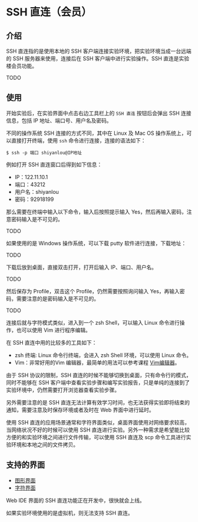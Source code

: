 # SSH 直连（会员）

## 介绍

SSH 直连指的是使用本地的 SSH 客户端连接实验环境，把实验环境当成一台远端的 SSH 服务器来使用，连接后在 SSH 客户端中进行实验操作。SSH 直连是实验楼会员功能。

TODO

## 使用

开始实验后，在实验界面中点击右边工具栏上的 `SSH 直连` 按钮后会弹出 SSH 连接信息，包括 IP 地址、端口号、用户名及密码。

不同的操作系统 SSH 连接的方式不同，其中在 Linux 及 Mac OS 操作系统上，可以直接打开终端，使用 `ssh` 命令进行连接，连接的语法如下：

```
$ ssh -p 端口 shiyanlou@IP地址
```

例如打开 SSH 直连窗口后得到如下信息：

* IP：122.11.10.1
* 端口：43212
* 用户名：shiyanlou
* 密码：92918199

那么需要在终端中输入以下命令，输入后按照提示输入 Yes，然后再输入密码，注意密码输入是不可见的。

TODO

如果使用的是 Windows 操作系统，可以下载 putty 软件进行连接，下载地址：

TODO

下载后放到桌面，直接双击打开，打开后输入 IP、端口、用户名。

TODO

然后保存为 Profile，双击这个 Profile，仍然需要按照询问输入 Yes，再输入密码，需要注意的是密码输入是不可见的。

TODO

连接后就与字符模式类似，进入到一个 zsh Shell，可以输入 Linux 命令进行操作，也可以使用 Vim 进行程序编辑。

在 SSH 直连中用的比较多的工具如下：

* zsh 终端: Linux 命令行终端，会进入 zsh Shell 环境，可以使用 Linux 命令。
* Vim：非常好用的Vim 编辑器，最简单的用法可以参考课程 [Vim编辑器](https://www.shiyanlou.com/courses/2)。


由于 SSH 协议的限制，SSH 直连的时候不能够切换到桌面，只有命令行的模式，同时不能够在 SSH 客户端中查看实验步骤和编写实验报告，只是单纯的连接到了实验环境中，仍然需要打开浏览器查看实验步骤。

另外需要注意的是 SSH 直连无法计算有效学习时间，也无法获得实验即将结束的通知，需要注意及时保存环境或者及时在 Web 界面中进行延时。

使用 SSH 直连的应用场景通常和字符界面类似，桌面界面使用对网络要求较高，当网络状况不好的时候可以使用 SSH 直连进行实验。另外一种需求是希望能比较方便的和实验环境之间进行文件传输，可以使用 SSH 直连及 scp 命令工具进行实验环境和本地之间的文件拷贝。

## 支持的界面

* [图形界面](../feature/desktop.md)
* [字符界面](../feature/terminal.md)

Web IDE 界面的 SSH 直连功能正在开发中，很快就会上线。

如果实验环境使用的是虚拟机，则无法支持 SSH 直连。